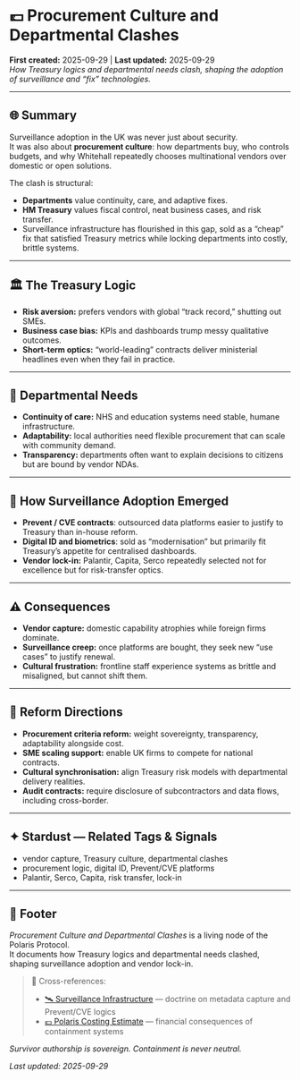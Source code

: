 # 💷 Procurement Culture and Departmental Clashes  
**First created:** 2025-09-29 | **Last updated:** 2025-09-29  
*How Treasury logics and departmental needs clash, shaping the adoption of surveillance and “fix” technologies.*  

---

## 🌐 Summary  
Surveillance adoption in the UK was never just about security.  
It was also about **procurement culture**: how departments buy, who controls budgets, and why Whitehall repeatedly chooses multinational vendors over domestic or open solutions.  

The clash is structural:  
- **Departments** value continuity, care, and adaptive fixes.  
- **HM Treasury** values fiscal control, neat business cases, and risk transfer.  
- Surveillance infrastructure has flourished in this gap, sold as a “cheap” fix that satisfied Treasury metrics while locking departments into costly, brittle systems.  

---

## 🏛️ The Treasury Logic  
- **Risk aversion:** prefers vendors with global “track record,” shutting out SMEs.  
- **Business case bias:** KPIs and dashboards trump messy qualitative outcomes.  
- **Short-term optics:** “world-leading” contracts deliver ministerial headlines even when they fail in practice.  

---

## 🏥 Departmental Needs  
- **Continuity of care:** NHS and education systems need stable, humane infrastructure.  
- **Adaptability:** local authorities need flexible procurement that can scale with community demand.  
- **Transparency:** departments often want to explain decisions to citizens but are bound by vendor NDAs.  

---

## 🔧 How Surveillance Adoption Emerged  
- **Prevent / CVE contracts**: outsourced data platforms easier to justify to Treasury than in-house reform.  
- **Digital ID and biometrics**: sold as “modernisation” but primarily fit Treasury’s appetite for centralised dashboards.  
- **Vendor lock-in:** Palantir, Capita, Serco repeatedly selected not for excellence but for risk-transfer optics.  

---

## ⚠️ Consequences  
- **Vendor capture:** domestic capability atrophies while foreign firms dominate.  
- **Surveillance creep:** once platforms are bought, they seek new “use cases” to justify renewal.  
- **Cultural frustration:** frontline staff experience systems as brittle and misaligned, but cannot shift them.  

---

## 🧭 Reform Directions  
- **Procurement criteria reform:** weight sovereignty, transparency, adaptability alongside cost.  
- **SME scaling support:** enable UK firms to compete for national contracts.  
- **Cultural synchronisation:** align Treasury risk models with departmental delivery realities.  
- **Audit contracts:** require disclosure of subcontractors and data flows, including cross-border.  

---

## ✦ Stardust — Related Tags & Signals  
- vendor capture, Treasury culture, departmental clashes  
- procurement logic, digital ID, Prevent/CVE platforms  
- Palantir, Serco, Capita, risk transfer, lock-in  

---

## 🏮 Footer  
*Procurement Culture and Departmental Clashes* is a living node of the Polaris Protocol.  
It documents how Treasury logics and departmental needs clashed, shaping surveillance adoption and vendor lock-in.  

> 📡 Cross-references:  
> - [🛰️ Surveillance Infrastructure](../🛰️_surveillance_infrastructure.md) — doctrine on metadata capture and Prevent/CVE logics  
> - [💷 Polaris Costing Estimate](../Big_Picture_Protocols/💷_polaris_costing_estimate.md) — financial consequences of containment systems  

*Survivor authorship is sovereign. Containment is never neutral.*  

_Last updated: 2025-09-29_  
